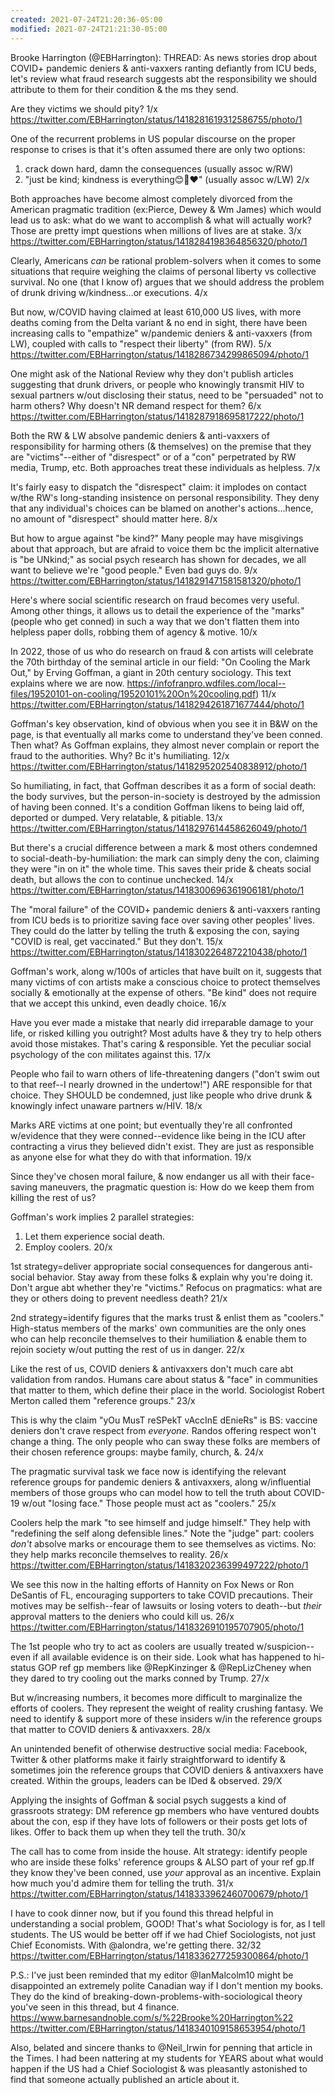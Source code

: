 ```yaml
---
created: 2021-07-24T21:20:36-05:00
modified: 2021-07-24T21:21:30-05:00
---
```


Brooke Harrington (@EBHarrington): THREAD:
As news stories drop about COVID+ pandemic deniers & anti-vaxxers ranting defiantly from ICU beds, let's review what fraud research suggests abt the responsibility we should attribute to them for their condition & the ms they send.

Are they victims we should pity? 1/x https://twitter.com/EBHarrington/status/1418281619312586755/photo/1

One of the recurrent problems in US popular discourse on the proper response to crises is that it's often assumed there are only two options: 
1) crack down hard, damn the consequences (usually assoc w/RW)
2) "just be kind; kindness is everything:blush::rainbow::heart:" (usually assoc w/LW) 
2/x

Both approaches have become almost completely divorced from the American pragmatic tradition (ex:Pierce, Dewey & Wm James) which would lead us to ask: what do we want to accomplish & what will actually work?
Those are pretty impt questions when millions of lives are at stake.
3/x https://twitter.com/EBHarrington/status/1418284198364856320/photo/1

Clearly, Americans *can* be rational problem-solvers when it comes to some situations that require weighing the claims of personal liberty vs collective survival. 
No one (that I know of) argues that we should address the problem of drunk driving w/kindness...or executions.
4/x

But now, w/COVID having claimed at least 610,000 US lives, with more deaths coming from the Delta variant & no end in sight, there have been increasing calls to "empathize" w/pandemic deniers & anti-vaxxers (from LW), coupled with calls to "respect their liberty" (from RW). 
5/x https://twitter.com/EBHarrington/status/1418286734299865094/photo/1

One might ask of the National Review why they don't publish articles suggesting that drunk drivers, or people who knowingly transmit HIV to sexual partners w/out disclosing their status, need to be "persuaded" not to harm others? Why doesn't NR demand respect for them?
6/x https://twitter.com/EBHarrington/status/1418287918695817222/photo/1

Both the RW & LW absolve pandemic deniers & anti-vaxxers of responsibility for harming others (& themselves) on the premise that they are "victims"--either of "disrespect" or of a "con" perpetrated by RW media, Trump, etc. 
Both approaches treat these individuals as helpless.
7/x

It's fairly easy to dispatch the "disrespect" claim: it implodes on contact w/the RW's long-standing insistence on personal responsibility. They deny that any individual's choices can be blamed on another's actions...hence, no amount of "disrespect" should matter here. 
8/x

But how to argue against "be kind?" Many people may have misgivings about that approach, but are afraid to voice them bc the implicit alternative is "be UNkind;" as social psych research has shown for decades, we all want to believe we're "good people." Even bad guys do. 
9/x https://twitter.com/EBHarrington/status/1418291471581581320/photo/1

Here's where social scientific research on fraud becomes very useful. Among other things, it allows us to detail the experience of the "marks" (people who get conned) in such a way that we don't flatten them into helpless paper dolls, robbing them of agency & motive. 
10/x

In 2022, those of us who do research on fraud & con artists will celebrate the 70th birthday of the seminal article in our field: "On Cooling the Mark Out," by Erving Goffman, a giant in 20th century sociology. 
This text explains where we are now.
https://infofranpro.wdfiles.com/local--files/19520101-on-cooling/19520101%20On%20cooling.pdf)
11/x https://twitter.com/EBHarrington/status/1418294261871677444/photo/1

Goffman's key observation, kind of obvious when you see it in B&W on the page, is that eventually all marks come to understand they've been conned. 
Then what? 
As Goffman explains, they almost never complain or report the fraud to the authorities. Why? Bc it's humiliating.
12/x https://twitter.com/EBHarrington/status/1418295202540838912/photo/1

So humiliating, in fact, that Goffman describes it as a form of social death: the body survives, but the person-in-society is destroyed by the admission of having been conned. It's a condition Goffman likens to being laid off, deported or dumped. 
Very relatable, & pitiable.
13/x https://twitter.com/EBHarrington/status/1418297614458626049/photo/1

But there's a crucial difference between a mark & most others condemned to social-death-by-humiliation: the mark can simply deny the con, claiming they were "in on it" the whole time. 
This saves their pride & cheats social death, but allows the con to continue unchecked.
14/x https://twitter.com/EBHarrington/status/1418300696361906181/photo/1

The "moral failure" of the COVID+ pandemic deniers & anti-vaxxers ranting from ICU beds is to prioritize saving face over saving other peoples' lives. 
They could do the latter by telling the truth & exposing the con, saying "COVID is real, get vaccinated." 
But they don't.
15/x https://twitter.com/EBHarrington/status/1418302264872210438/photo/1

Goffman's work, along w/100s of articles that have built on it, suggests that many victims of con artists make a conscious choice to protect themselves socially & emotionally at the expense of others.
"Be kind" does not require that we accept this unkind, even deadly choice.
16/x

Have you ever made a mistake that nearly did irreparable damage to your life, or risked killing you outright?
Most adults have & they try to help others avoid those mistakes. That's caring & responsible.
Yet the peculiar social psychology of the con militates against this.
17/x

People who fail to warn others of life-threatening dangers ("don't swim out to that reef--I nearly drowned in the undertow!") ARE responsible for that choice. They SHOULD be condemned, just like people who drive drunk & knowingly infect unaware partners w/HIV. 
18/x

Marks ARE victims at one point; but eventually they're all confronted w/evidence that they were conned--evidence like being in the ICU after contracting a virus they believed didn't exist.
They are just as responsible as anyone else for what they do with that information. 
19/x

Since they've chosen moral failure, & now endanger us all with their face-saving maneuvers, the pragmatic question is: 
How do we keep them from killing the rest of us? 

Goffman's work implies 2 parallel strategies: 
1) Let them experience social death. 
2) Employ coolers.
20/x

1st strategy=deliver appropriate social consequences for dangerous anti-social behavior. 
Stay away from these folks & explain why you're doing it. 
Don't argue abt whether they're "victims." Refocus on pragmatics: what are they or others doing to prevent needless death?
21/x

2nd strategy=identify figures that the marks trust & enlist them as "coolers." High-status members of the marks' own communities are the only ones who can help reconcile themselves to their humiliation & enable them to rejoin society w/out putting the rest of us in danger.
22/x

Like the rest of us, COVID deniers & antivaxxers don't much care abt validation from randos. 
Humans care about status & "face" in communities that matter to them, which define their place in the world. Sociologist Robert Merton called them "reference groups."
23/x

This is why the claim "yOu MusT reSPekT vAccInE dEnieRs" is BS: vaccine deniers don't crave respect from *everyone.* Randos offering respect won't change a thing. 
The only people who can sway these folks are members of their chosen reference groups: maybe family, church, &.
24/x

The pragmatic survival task we face now is identifying the relevant reference groups for pandemic deniers & antivaxxers, along w/influential members of those groups who can model how to tell the truth about COVID-19 w/out "losing face." Those people must act as "coolers."
25/x

Coolers help the mark "to see himself and judge himself." They help with "redefining the self along defensible lines." 
Note the "judge" part: coolers *don't* absolve marks or encourage them to see themselves as victims. 
No: they help marks reconcile themselves to reality. 
26/x https://twitter.com/EBHarrington/status/1418320236399497222/photo/1

We see this now in the halting efforts of Hannity on Fox News or Ron DeSantis of FL, encouraging supporters to take COVID precautions. 
Their motives may be selfish--fear of lawsuits or losing voters to death--but *their* approval matters to the deniers who could kill us. 
26/x https://twitter.com/EBHarrington/status/1418326910195707905/photo/1

The 1st people who try to act as coolers are usually treated w/suspicion--even if all available evidence is on their side. Look what has happened to hi-status GOP ref gp members like @RepKinzinger & @RepLizCheney
when they dared to try cooling out the marks conned by Trump.
27/x

But w/increasing numbers, it becomes more difficult to marginalize the efforts of coolers. They represent the weight of reality crushing fantasy.
We need to identify & support more of these insiders w/in the reference groups that matter to COVID deniers & antivaxxers.
28/x

An unintended benefit of otherwise destructive social media: Facebook, Twitter & other platforms make it fairly straightforward to identify & sometimes join the reference groups that COVID deniers & antivaxxers have created. Within the groups, leaders can be IDed & observed.
29/X

Applying the insights of Goffman & social psych suggests a kind of grassroots strategy: DM reference gp members who have ventured doubts about the con, esp if they have lots of followers or their posts get lots of likes. Offer to back them up when they tell the truth. 
30/x

The call has to come from inside the house. 
Alt strategy: identify people who are inside these folks' reference groups & ALSO part of your ref gp.If they know they've been conned, use *your* approval as an incentive. Explain how much you'd admire them for telling the truth.
31/x https://twitter.com/EBHarrington/status/1418333962460700679/photo/1

I have to cook dinner now, but if you found this thread helpful in understanding a social problem, GOOD! That's what Sociology is for, as I tell students. The US would be better off if we had Chief Sociologists, not just Chief Economists. With @alondra, we're getting there.
32/32 https://twitter.com/EBHarrington/status/1418336277259300864/photo/1

P.S.: I've just been reminded that my editor @IanMalcolm10 might be disappointed an extremely polite Canadian way if I don't mention my books. They do the kind of breaking-down-problems-with-sociological theory you've seen in this thread, but 4 finance. 
https://www.barnesandnoble.com/s/%22Brooke%20Harrington%22 https://twitter.com/EBHarrington/status/1418340109158653954/photo/1

Also, belated and sincere thanks to @Neil_Irwin for penning that article in the Times. 
I had been nattering at my students for YEARS about what would happen if the US had a Chief Sociologist & was pleasantly astonished to find that someone actually published an article about it.

